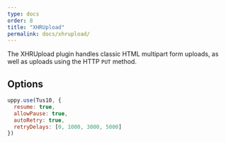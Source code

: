 ```yaml
---
type: docs
order: 8
title: "XHRUpload"
permalink: docs/xhrupload/
---
```


The XHRUpload plugin handles classic HTML multipart form uploads, as well as uploads using the HTTP `PUT` method.

## Options

```js
uppy.use(Tus10, {
  resume: true,
  allowPause: true,
  autoRetry: true,
  retryDelays: [0, 1000, 3000, 5000]
})
```

